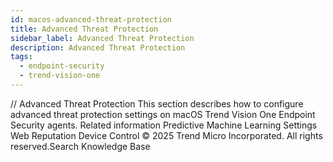 ```yaml
---
id: macos-advanced-threat-protection
title: Advanced Threat Protection
sidebar_label: Advanced Threat Protection
description: Advanced Threat Protection
tags:
  - endpoint-security
  - trend-vision-one
---
```


/*<![CDATA[*/ $('#title').html($('meta[name=map-description]').attr('content')); /*]]>*/ Advanced Threat Protection This section describes how to configure advanced threat protection settings on macOS Trend Vision One Endpoint Security agents. Related information Predictive Machine Learning Settings Web Reputation Device Control © 2025 Trend Micro Incorporated. All rights reserved.Search Knowledge Base